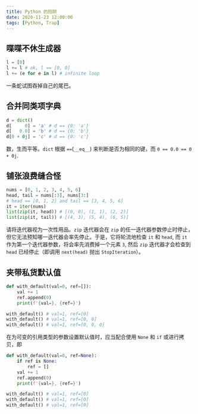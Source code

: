 ```yaml
---
title: Python 的陷阱
date: 2020-11-23 12:00:00
tags: [Python, Trap]
---
```


## 喋喋不休生成器

```python
l = [0]
l += l # ok, l == [0, 0]
l += (e for e in l) # infinite loop
```

一条蛇试图吞掉自己的尾巴。

## 合并同类项字典

```python
d = dict()
d[     0] = 'a' # d == {0: 'a'}
d[   0.0] = 'b' # d == {0: 'b'}
d[0 + 0j] = 'c' # d == {0: 'c'}
```

数，生而平等。`dict` 根据 `==`(`__eq__`) 来判断是否为相同的键，而 `0 == 0.0 == 0 + 0j`.

## 铺张浪费缝合怪

```python
nums = [0, 1, 2, 3, 4, 5, 6]
head, tail = nums[:3], nums[3:]
# head == [0, 1, 2] and tail == [3, 4, 5, 6]
it = iter(nums)
list(zip(it, head)) # [(0, 0), (1, 1), (2, 2)]
list(zip(it, tail)) # [(4, 3), (5, 4), (6, 5)]
```

请将迭代器视为一次性用品。`zip` 迭代器会在 `zip` 的任一迭代器参数停止时停止，但它无法预知哪一迭代器会率先停止。于是，它将轮流地检查 `it` 和 `head`, 而 `it` 作为第一个迭代器参数，将会率先消费掉一个元素 `3`, 然后 `zip` 迭代器才会检查到 `head` 已经停止（即调用 `next(head)` 抛出 `StopIteration`）。

## 夹带私货默认值

```python
def with_default(val=0, ref=[]):
    val += 1
    ref.append(0)
    print(f'{val=}, {ref=}')

with_default() # val=1, ref=[0]
with_default() # val=1, ref=[0, 0]
with_default() # val=1, ref=[0, 0, 0]
```

在为可变的引用类型的参数设置默认值时，应当配合使用 `None` 和 `if` 或进行拷贝，即

```python
def with_default(val=0, ref=None):
    if ref is None:
        ref = []
    val += 1
    ref.append(0)
    print(f'{val=}, {ref=}')

with_default() # val=1, ref=[0]
with_default() # val=1, ref=[0]
with_default() # val=1, ref=[0]
```

